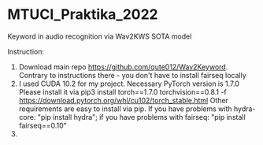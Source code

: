 # MTUCI_Praktika_2022
Keyword in audio recognition via Wav2KWS SOTA model


Instruction:
1. Download main repo https://github.com/qute012/Wav2Keyword. Contrary to instructions there - you don't have to install fairseq locally
2. I used CUDA 10.2 for my project. Necessary PyTorch version is 1.7.0 Please install it via
pip3 install torch==1.7.0 torchvision==0.8.1 -f https://download.pytorch.org/whl/cu102/torch_stable.html
Other requirements are easy to install via pip. If you have problems with hydra-core: "pip install hydra"; if you have problems with fairseq: "pip install fairseq==0.10"
3. 
